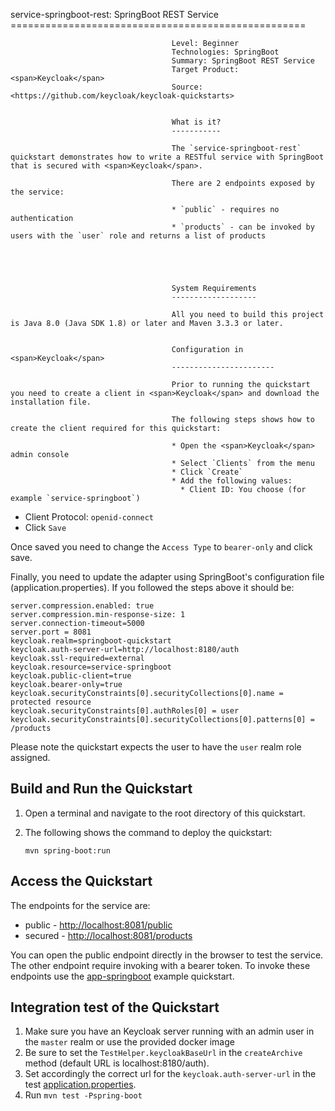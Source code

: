 service-springboot-rest: SpringBoot REST Service
                                        ===================================================
                                        
                                        Level: Beginner
                                        Technologies: SpringBoot
                                        Summary: SpringBoot REST Service
                                        Target Product: <span>Keycloak</span>
                                        Source: <https://github.com/keycloak/keycloak-quickstarts>
                                        
                                        
                                        What is it?
                                        -----------
                                        
                                        The `service-springboot-rest` quickstart demonstrates how to write a RESTful service with SpringBoot that is secured with <span>Keycloak</span>.
                                        
                                        There are 2 endpoints exposed by the service:
                                        
                                        * `public` - requires no authentication
                                        * `products` - can be invoked by users with the `user` role and returns a list of products
                                        
                                        
                                        
                                        
                                        
                                        System Requirements
                                        -------------------
                                        
                                        All you need to build this project is Java 8.0 (Java SDK 1.8) or later and Maven 3.3.3 or later.
                                        
                                        
                                        Configuration in <span>Keycloak</span>
                                        -----------------------
                                        
                                        Prior to running the quickstart you need to create a client in <span>Keycloak</span> and download the installation file.
                                        
                                        The following steps shows how to create the client required for this quickstart:
                                        
                                        * Open the <span>Keycloak</span> admin console
                                        * Select `Clients` from the menu
                                        * Click `Create`
                                        * Add the following values:
                                          * Client ID: You choose (for example `service-springboot`)
  * Client Protocol: `openid-connect`
* Click `Save`

Once saved you need to change the `Access Type` to `bearer-only` and click save.

Finally, you need to update the adapter using SpringBoot's configuration file (application.properties). If you followed 
the steps above it should be:

````
server.compression.enabled: true
server.compression.min-response-size: 1
server.connection-timeout=5000
server.port = 8081
keycloak.realm=springboot-quickstart
keycloak.auth-server-url=http://localhost:8180/auth
keycloak.ssl-required=external
keycloak.resource=service-springboot
keycloak.public-client=true
keycloak.bearer-only=true
keycloak.securityConstraints[0].securityCollections[0].name = protected resource
keycloak.securityConstraints[0].authRoles[0] = user
keycloak.securityConstraints[0].securityCollections[0].patterns[0] = /products

````

Please note the quickstart expects the user to have the `user` realm role assigned. 



Build and Run the Quickstart
-------------------------------

1. Open a terminal and navigate to the root directory of this quickstart.

2. The following shows the command to deploy the quickstart:

   ````
   mvn spring-boot:run

   ````

Access the Quickstart
---------------------

The endpoints for the service are:

* public - <http://localhost:8081/public>
* secured - <http://localhost:8081/products>


You can open the public endpoint directly in the browser to test the service. The other endpoint require
invoking with a bearer token. To invoke these endpoints use the [app-springboot](../app-springboot/README.md) example quickstart.

Integration test of the Quickstart
----------------------------------

1. Make sure you have an <span>Keycloak</span> server running with an admin user in the `master` realm or use the provided docker image
2. Be sure to set the `TestHelper.keycloakBaseUrl` in the `createArchive` method (default URL is localhost:8180/auth).
3. Set accordingly the correct url for the `keycloak.auth-server-url` in the test [application.properties](src/test/resources/application.properties).
4. Run `mvn test -Pspring-boot`

